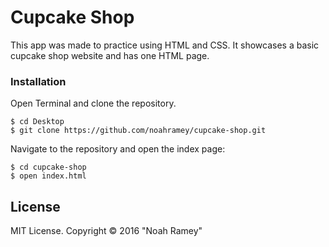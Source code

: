 # Cupcake Shop

This app was made to practice using HTML and CSS. It showcases a basic cupcake shop website and has one HTML page.

### Installation

Open Terminal and clone the repository.  
```
$ cd Desktop
$ git clone https://github.com/noahramey/cupcake-shop.git
```

Navigate to the repository and open the index page:
```
$ cd cupcake-shop
$ open index.html
```

License
-------

MIT License. Copyright &copy; 2016 "Noah Ramey"
